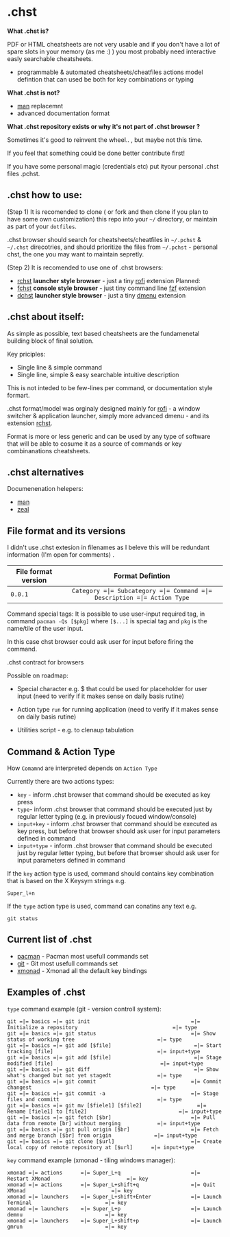 .chst
======

__What .chst is?__

PDF or HTML cheatsheets are not very usable and if you don't have a lot of spare slots in your memory (as me :) ) you most probably need  interactive easly searchable cheatsheets.


 * programmable & automated cheatsheets/cheatfiles actions model defintion that can used be both for key combinations or typing

__What .chst is not?__
* [man](http://www.linfo.org/man.html) replacemnt
* advanced documentation format


__What .chst repository exists or why it's not part of .chst browser ?__

Sometimes it's good to reinvent the wheel.. , but maybe not this time.

If you feel that something could be done better contribute first!

If you have some personal magic (credentials etc) put ityour personal .chst files .pchst.


.chst how to use:
-----------------
(Step 1)
It is recomended to clone ( or fork and then clone if you plan to have some own customization)  this repo into your ```~/``` directory, or maintain as part of your ```dotfiles```.

.chst browser should  search for cheatsheets/cheatfiles in ```~/.pchst``` &  ```~/.chst``` direcotries, and should prioritize the files from  ```~/.pchst``` - personal chst, the one you may  want to maintain sepretly.

(Step 2)
It is recomended to use one of .chst browsers:
 * [rchst](https://github.com/hicolour/rchst) __launcher style browser__ - just a tiny [rofi](https://github.com/DaveDavenport/rofi) extension
 Planned:
* [fchst](https://github.com/hicolour/fchst) __console style browser__ - just tiny command line [fzf](https://github.com/junegunn/fzf) extension
* [dchst](https://github.com/hicolour/dchst) __launcher style browser__ - just a tiny [dmenu](https://github.com/DaveDavenport/rofi) extension



.chst about itself:
-----------------

As simple as possible, text based cheatsheets are the fundamenetal building block of final solution.

Key priciples:
 - Single line & simple command
 - Single line, simple & easy searchable intuitive description

This is not inteded to be few-lines per command, or documentation style formart.

.chst format/model was orginaly designed mainly for [rofi](https://github.com/DaveDavenport/rofi) - a window switcher & application launcher, simply more advanced dmenu -  and its extension [rchst](https://github.com/hicolour/rchst).

Format is more or less generic and can be used by any type of software that will be able to cosume it as a source of commands or key combinanations cheatsheets.

.chst alternatives
-----------------

Documenenation helepers:
- [man](http://www.linfo.org/man.html)
- [zeal](https://github.com/zealdocs/zeal)


File format and its versions
--------

I didn't use .chst extesion in filenames as I beleve this will be redundant information (I'm open for comments) .


| File format version              | Format Defintion                                                           |
| -------------------------------- |:-------------------------------------------------------------------------:|
| `0.0.1`                          | ```Category =\|= Subcategory =\|= Command =\|= Description =\|= Action Type```|


Command special tags: 
It is possible to use user-input required tag, in command 
`pacman -Qs [$pkg]` where `[$...]` is special tag and `pkg` is the name/tile of the user input.

In this case chst browser could ask user for input before firing the command.


.chst contract for browsers

Possible on roadmap:
 - Special character e.g. $ that could be used for placeholder for user input (need to verify if it makes sense on daily basis rutine)
 - Action type ```run``` for running application (need to verify if it makes sense on daily basis rutine)

- Utilities script - e.g. to clenaup tabulation


Command & Action Type
-----------------
How ```Comamnd``` are interpreted depends on ```Action Type```  

Currently there are two actions types:

 - ```key``` - inform .chst browser that command should be executed as key press  
 - ```type```- inform .chst browser that command should be executed just by regular letter typing (e.g. in previously focued window/console)
 - ```input+key``` - inform .chst browser that command should be executed as key press, but before that browser should ask user for input parameters defined in command
 - ```input+type``` - inform .chst browser that command should be executed just by regular letter typing, but before that browser should ask user for input parameters defined in command   


If the ```key``` action type is used, command should contains key combination that is based on the X Keysym strings e.g.

```
Super_l+n

```


If the ```type``` action type is used, command can conatins any text e.g.
```
git status
```



Current list of .chst
----------------------
- [pacman](pacman) - Pacman most usefull commands set
- [git](git) -  Git most usefull commands set
- [xmonad](xmonad) - Xmonad all the default key bindings



Examples of .chst
----------------------
```type``` command example (git - version controll system):

```
git =|= basics =|= git init                                 =|= Initialize a repository                               =|= type
git =|= basics =|= git status                               =|= Show status of working tree                           =|= type
git =|= basics =|= git add [$file]                           =|= Start tracking [file]                                  =|= input+type
git =|= basics =|= git add [$file]                           =|= Stage modified [file]                                   =|= input+type
git =|= basics =|= git diff                                  =|= Show what's changed but not yet stagedt               =|= type
git =|= basics =|= git commit                               =|= Commit changest                                       =|= type
git =|= basics =|= git commit -a                            =|= Stage files and committ                                =|= type
git =|= basics =|= git mv [$fiele1] [$file2]                  =|= Rename [fiele1] to [file2]                              =|= input+type
git =|= basics =|= git fetch [$br]                          =|= Pull data from remote [br] without merging            =|= input+type
git =|= basics =|= git pull origin [$br]                    =|= Fetch and merge branch [$br] from origin              =|= input+type
git =|= basics =|= git clone [$url]                         =|= Create local copy of remote repository at [$url]      =|= input+type
```

```key``` command example (xmonad - tiling windows manager):

```
xmonad =|= actions      =|= Super_L+q                       =|= Restart XMonad                         =|= key
xmonad =|= actions      =|= Super_L+shift+q                 =|= Quit XMonad                            =|= key
xmonad =|= launchers    =|= Super_L+shift+Enter             =|= Launch Terminal                        =|= key
xmonad =|= launchers    =|= Super_L+p                       =|= Launch demnu                           =|= key
xmonad =|= launchers    =|= Super_L+shift+p                 =|= Launch gmrun                           =|= key
```
